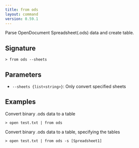```yaml
---
title: from ods
layout: command
version: 0.59.1
---
```


Parse OpenDocument Spreadsheet(.ods) data and create table.

## Signature

```> from ods --sheets```

## Parameters

 -  `--sheets {list<string>}`: Only convert specified sheets

## Examples

Convert binary .ods data to a table
```shell
> open test.txt | from ods
```

Convert binary .ods data to a table, specifying the tables
```shell
> open test.txt | from ods -s [Spreadsheet1]
```
